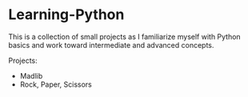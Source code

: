 # Learning-Python
This is a collection of small projects as I familiarize myself with Python basics and work toward intermediate and advanced concepts.

Projects:
- Madlib
- Rock, Paper, Scissors
